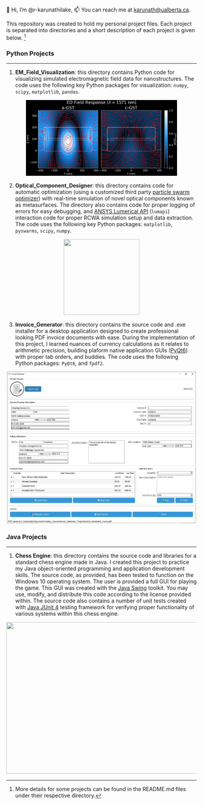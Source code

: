 👋 Hi, I’m @r-karunathilake, 📫 You can reach me at karunath@ualberta.ca.

This repository was created to hold my personal project files. Each project is separated into directories and a short description of each project is given below. [^1]

### Python Projects
---

1. **EM_Field_Visualization**: this directory contains Python code for visualizing simulated electromagnetic field data for nanostructures. The code uses the following key Python packages for visualization: `numpy`, `scipy`, `matplotlib`, `pandas`.
   
<p align="center">
      <img src="./EM_Field_Visualization/ED_E_Field_Maps.svg" width="400" height="200">
</p>

2. **Optical_Component_Designer**:  this directory contains code for automatic optimization (using a customized third party [particle swarm optimizer](https://pyswarms.readthedocs.io/en/latest/)) with real-time simulation of novel optical components known as metasurfaces. The directory also contains code for proper logging of errors for easy debugging, and [ANSYS Lumerical API](https://optics.ansys.com/hc/en-us/articles/360037824513-Python-API-overview) (`lumapi`) interaction code for proper RCWA simulation setup and data extraction. The code uses the following key Python packages: `matplotlib`, `pyswarms`, `scipy`, `numpy`.

<p align="center">
      <img src="./Optical_Component_Designer/pso_optimizer_output.gif" width="200" height="200">
</p>

3. **Invoice_Generator**: this directory contains the source code and .exe installer for a desktop application designed to create professional looking PDF invoice documents with ease. During the implementation of this project, I learned nuances of currency calculations as it relates to arithmetic precision, building plaform native application GUIs ([PyQt6](https://pypi.org/project/PyQt6/)) with proper tab orders, and buddies. The code uses the following Python packages: `PyQt6`, and `fpdf2`. 

<p align="center">
      <img src="./Invoice_Generator/readme_assets/Test_Invoice_GUI.jpg" width="500" height="400">
</p>

### Java Projects
---

1. **Chess Engine**: this directory contains the source code and libraries for a standard chess engine made in Java. I created this project to practice my Java object-oriented programming and application development skills. The source code, as provided, has been tested to function on the Windows 10 operating system. The user is provided a full GUI for playing the game. This GUI was created with the [Java Swing](https://docs.oracle.com/javase/tutorial/uiswing/) toolkit. You may use, modify, and distribute this code according to the license provided within. The source code also contains a number of unit tests created with [Java JUnit 4](https://junit.org/junit4/) testing framework for verifying proper functionality of various systems within this chess engine. 

<p align="center">
      <img src="./Chess_Game/readme_assets/Java_Chess_Engine_Demo.gif" width="600" height="400">
</p>

[^1]: More details for some projects can be found in the README.md files under their respective directory. 
